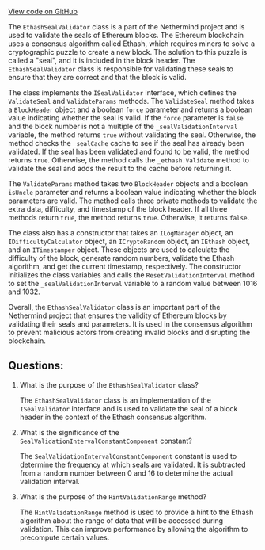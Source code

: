 [View code on GitHub](https://github.com/nethermindeth/nethermind/Nethermind.Consensus.Ethash/EthashSealValidator.cs)

The `EthashSealValidator` class is a part of the Nethermind project and is used to validate the seals of Ethereum blocks. The Ethereum blockchain uses a consensus algorithm called Ethash, which requires miners to solve a cryptographic puzzle to create a new block. The solution to this puzzle is called a "seal", and it is included in the block header. The `EthashSealValidator` class is responsible for validating these seals to ensure that they are correct and that the block is valid.

The class implements the `ISealValidator` interface, which defines the `ValidateSeal` and `ValidateParams` methods. The `ValidateSeal` method takes a `BlockHeader` object and a boolean `force` parameter and returns a boolean value indicating whether the seal is valid. If the `force` parameter is `false` and the block number is not a multiple of the `_sealValidationInterval` variable, the method returns `true` without validating the seal. Otherwise, the method checks the `_sealCache` cache to see if the seal has already been validated. If the seal has been validated and found to be valid, the method returns `true`. Otherwise, the method calls the `_ethash.Validate` method to validate the seal and adds the result to the cache before returning it.

The `ValidateParams` method takes two `BlockHeader` objects and a boolean `isUncle` parameter and returns a boolean value indicating whether the block parameters are valid. The method calls three private methods to validate the extra data, difficulty, and timestamp of the block header. If all three methods return `true`, the method returns `true`. Otherwise, it returns `false`.

The class also has a constructor that takes an `ILogManager` object, an `IDifficultyCalculator` object, an `ICryptoRandom` object, an `IEthash` object, and an `ITimestamper` object. These objects are used to calculate the difficulty of the block, generate random numbers, validate the Ethash algorithm, and get the current timestamp, respectively. The constructor initializes the class variables and calls the `ResetValidationInterval` method to set the `_sealValidationInterval` variable to a random value between 1016 and 1032.

Overall, the `EthashSealValidator` class is an important part of the Nethermind project that ensures the validity of Ethereum blocks by validating their seals and parameters. It is used in the consensus algorithm to prevent malicious actors from creating invalid blocks and disrupting the blockchain.
## Questions: 
 1. What is the purpose of the `EthashSealValidator` class?
    
    The `EthashSealValidator` class is an implementation of the `ISealValidator` interface and is used to validate the seal of a block header in the context of the Ethash consensus algorithm.

2. What is the significance of the `SealValidationIntervalConstantComponent` constant?
    
    The `SealValidationIntervalConstantComponent` constant is used to determine the frequency at which seals are validated. It is subtracted from a random number between 0 and 16 to determine the actual validation interval.

3. What is the purpose of the `HintValidationRange` method?
    
    The `HintValidationRange` method is used to provide a hint to the Ethash algorithm about the range of data that will be accessed during validation. This can improve performance by allowing the algorithm to precompute certain values.